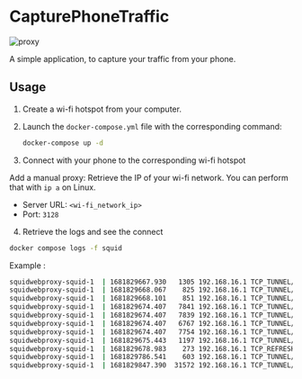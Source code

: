 # CapturePhoneTraffic
![proxy](https://user-images.githubusercontent.com/50552672/233111007-8da7cc41-99d8-4bcc-883c-92e884dd95d8.png)

A simple application, to capture your traffic from your phone.

## Usage

1. Create a wi-fi hotspot from your computer.

2. Launch the `docker-compose.yml` file with the corresponding command:
    ```bash
    docker-compose up -d
    ```

3. Connect with your phone to the corresponding wi-fi hotspot

Add a manual proxy:
Retrieve the IP of your wi-fi network. You can perform that with `ip a` on Linux.

- Server URL: `<wi-fi_network_ip>`
- Port: `3128`

4. Retrieve the logs and see the connect

```bash
docker compose logs -f squid
```

Example :
```bash
squidwebproxy-squid-1  | 1681829667.930   1305 192.168.16.1 TCP_TUNNEL/200 7430 CONNECT inappcheck.itunes.apple.com:443 - HIER_DIRECT/17.36.202.159 -
squidwebproxy-squid-1  | 1681829668.067    825 192.168.16.1 TCP_TUNNEL/200 6065 CONNECT www.googleapis.com:443 - HIER_DIRECT/216.58.214.170 -
squidwebproxy-squid-1  | 1681829668.101    851 192.168.16.1 TCP_TUNNEL/200 5943 CONNECT www.googleapis.com:443 - HIER_DIRECT/216.58.214.170 -
squidwebproxy-squid-1  | 1681829674.407   7841 192.168.16.1 TCP_TUNNEL/200 7461 CONNECT inbox.google.com:443 - HIER_DIRECT/216.58.214.165 -
squidwebproxy-squid-1  | 1681829674.407   7839 192.168.16.1 TCP_TUNNEL/200 15042 CONNECT chat.google.com:443 - HIER_DIRECT/142.250.179.78 -
squidwebproxy-squid-1  | 1681829674.407   6767 192.168.16.1 TCP_TUNNEL/200 6019 CONNECT notifications-pa.googleapis.com:443 - HIER_DIRECT/142.250.179.74 -
squidwebproxy-squid-1  | 1681829674.407   7754 192.168.16.1 TCP_TUNNEL/200 6923 CONNECT notifications-pa.googleapis.com:443 - HIER_DIRECT/142.250.179.74 -
squidwebproxy-squid-1  | 1681829675.443   1197 192.168.16.1 TCP_TUNNEL/200 5512 CONNECT gs-loc.apple.com:443 - HIER_DIRECT/17.57.172.10 -
squidwebproxy-squid-1  | 1681829678.983    273 192.168.16.1 TCP_REFRESH_UNMODIFIED/200 307 GET http://netcts.cdn-apple.com/ - HIER_DIRECT/92.122.188.20 text/html
squidwebproxy-squid-1  | 1681829786.541    603 192.168.16.1 TCP_TUNNEL/200 7502 CONNECT gateway.icloud.com:443 - HIER_DIRECT/17.248.176.44 -
squidwebproxy-squid-1  | 1681829847.390  31572 192.168.16.1 TCP_TUNNEL/200 5333 CONNECT iphone-ld.apple.com:443 - HIER_DIRECT/92.122.218.170 -
```
